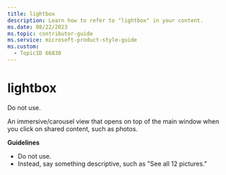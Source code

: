 ```yaml
---
title: lightbox
description: Learn how to refer to "lightbox" in your content.
ms.date: 08/22/2023
ms.topic: contributor-guide
ms.service: microsoft-product-style-guide
ms.custom:
  - TopicID 66830
---
```



# lightbox

Do not use.  

An immersive/carousel view that opens on top of the main window when you click on shared content, such as photos.

**Guidelines**  
- Do not use. 
- Instead, say something descriptive, such as "See all 12 pictures."

